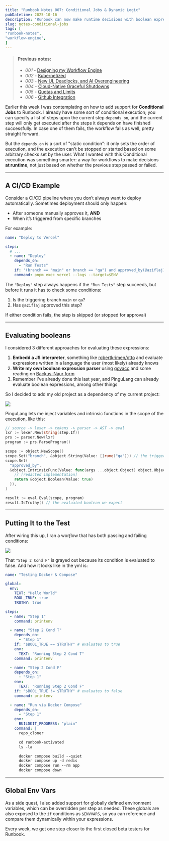 ```yaml
---
title: "Runbook Notes 007: Conditional Jobs & Dynamic Logic"
pubDatetime: 2025-10-16
description: "Runbook can now make runtime decisions with boolean expressions, environment variables, and manual approvals. And it's powered by a language I wrote a year ago, called PinguLang"
slug: notes-conditional-jobs
tags: [
"runbook-notes",
"workflow-engine",
]
---
```


> #### Previous notes:
> - _001_ - [Designing my Workflow Engine](/posts/notes-designing-workflow-engine)
> - _002_ - [Kubernetized](/posts/notes-kubernetized)
> - _003_ - [New UI, Deadlocks, and AI Overengineering](/posts/notes-ui-deadlocks-overengineering)
> - _004_ - [Cloud-Native Graceful Shutdowns](/posts/notes-cloud-native-graceful-shutdowns)
> - _005_ - [Quotas and Limits](/posts/notes-quotas-and-limits)
> - _006_ - [Github Integration](/posts/notes-github-integration)


Earlier this week I was contemplating on how to add support for **Conditional Jobs** to Runbook. I already have some sort of conditional execution; you can specify a list of steps upon the current step `depends_on`, and the current step will only get executed after the steps it depends on have finished successfully. In case one of them fails, the workflow fails as well, pretty straight forward.

But the `depends_on` is a sort of "static condition": it only sets the order of execution, and the execution can't be stopped or started based on some arbitrary checks set by the user. What I wanted with this Conditional execution was something smarter: a way for workflows to make decisions **at runtime**, not just based on whether the previous step passed or failed.

***

## A CI/CD Example
Consider a CI/CD pipeline where you don’t always want to deploy automatically. Sometimes deployment should only happen:

- After someone manually approves it, **AND**
- When it’s triggered from specific branches

For example:

```yml file=runbook.yml
name: "Deploy to Vercel"

steps:
  # ...
  - name: "Deploy"
    depends_on:
      - "Run Tests"
    if: '(branch == "main" or branch == "qa") and approved_by(@aziflaj)'
    command: pnpm exec vercel --logs --target=$ENV
```

The `"Deploy"` step always happens if the `"Run Tests"` step succeeds, but before it runs it has to check some conditions:

1. Is the triggering branch `main` or `qa`?
2. Has `@aziflaj` approved this step?

If either condition fails, the step is skipped (or stopped for approval)

***

## Evaluating booleans

I considered 3 different approaches for evaluating these expressions:

1. **Embedd a JS interpreter**, something like [robertkrimen/otto](https://github.com/robertkrimen/otto) and evaluate expressions written in a language the user (most likely) already knows
2. **Write my own boolean expression parser** using [goyacc](https://pkg.go.dev/golang.org/x/tools/cmd/goyacc) and some reading on [Backus-Naur form](https://en.wikipedia.org/wiki/Backus%E2%80%93Naur_form)
3. Remember I've already done this last year, and PinguLang can already evaluate boolean expressions, among other things

So I decided to add my old project as a dependency of my current project:

![](/assets/images/20251016/pingul-runbook.png)

PinguLang lets me inject variables and intrinsic functions in the scope of the execution, like this:

```go file=cond.go
// source -> lexer -> tokens -> parser -> AST -> eval
lxr := lexer.New(string(step.If))
prs := parser.New(lxr)
program := prs.ParseProgram()

scope := object.NewScope()
scope.Set("branch", &object.String(Value: []rune("qa"))) // the triggering branch
scope.Set(
  "approved_by",
  &object.IntrinsicFunc(Value: func(args ...object.Object) object.Object {
    // [redacted implementation]
    return &object.Boolean(Value: true)
  }),
)

result := eval.Eval(scope, program)
result.IsTruthy() // the evaluated boolean we expect
```

***

## Putting It to the Test

After wiring this up, I ran a worƒlow that has both passing and failing conditions:

![](/assets/images/20251016/condrun.png)

That `"Step 2 Cond F"` is grayed out because its condition is evaluated to false. And how it looks like in the yml is:

```yml file=runbook.yml
name: "Testing Docker & Compose"

global:
  env:
    TEXT: "Hello World"
    BOOL_TRUE: true
    TRUTHY: true

steps:
  - name: "Step 1"
    command: printenv

  - name: "Step 2 Cond T"
    depends_on:
      - "Step 1"
    if: "$BOOL_TRUE == $TRUTHY" # evaluates to true
    env:
      TEXT: "Running Step 2 Cond T"
    command: printenv

  - name: "Step 2 Cond F"
    depends_on:
      - "Step 1"
    env:
      TEXT: "Running Step 2 Cond F"
    if: "$BOOL_TRUE != $TRUTHY" # evaluates to false
    command: printenv

  - name: "Run via Docker Compose"
    depends_on:
      - "Step 1"
    env:
      BUILDKIT_PROGRESS: "plain"
    command: |
      repo_cloner

      cd runbook-activated
      ls -la

      docker compose build --quiet
      docker compose up -d redis
      docker compose run --rm app
      docker compose down
```

***

## Global Env Vars
As a side quest, I also added support for globally defined environment variables, which can be overridden per step as needed. These globals are also exposed to the `if` conditions as `$ENVVARS`, so you can reference and compare them dynamically within your expressions.

Every week, we get one step closer to the first closed beta testers for Runbook.
